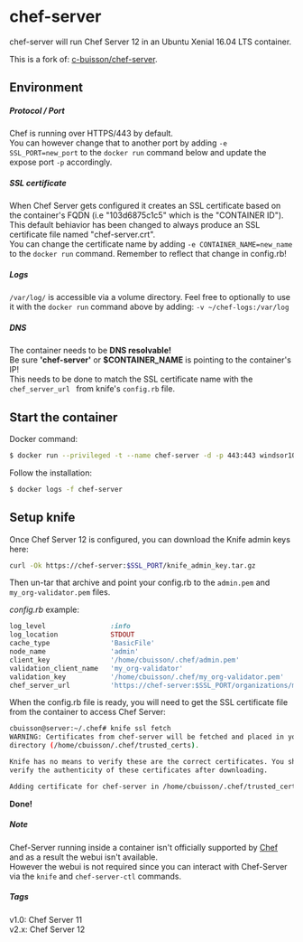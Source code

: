 # chef-server

chef-server will run Chef Server 12 in an Ubuntu Xenial 16.04 LTS container.  

This is a fork of: [c-buisson/chef-server](https://github.com/c-buisson/chef-server).

## Environment
##### Protocol / Port
Chef is running over HTTPS/443 by default.  
You can however change that to another port by adding `-e SSL_PORT=new_port` to the `docker run` command below and update the expose port `-p` accordingly.

##### SSL certificate
When Chef Server gets configured it creates an SSL certificate based on the container's FQDN (i.e "103d6875c1c5" which is the "CONTAINER ID"). This default behiavior has been changed to always produce an SSL certificate file named "chef-server.crt".  
You can change the certificate name by adding  `-e CONTAINER_NAME=new_name` to the `docker run` command. Remember to reflect that change in config.rb!

##### Logs
`/var/log/` is accessible via a volume directory. Feel free to optionally to use it with the `docker run` command above by adding: `-v ~/chef-logs:/var/log`

##### DNS
The container needs to be **DNS resolvable!**  
Be sure **'chef-server'** or **$CONTAINER_NAME** is pointing to the container's IP!  
This needs to be done to match the SSL certificate name with the `chef_server_url ` from knife's `config.rb` file.

## Start the container
Docker command:

```bash
$ docker run --privileged -t --name chef-server -d -p 443:443 windsor106/chef-server
```

Follow the installation:

```bash
$ docker logs -f chef-server
```

## Setup knife

Once Chef Server 12 is configured, you can download the Knife admin keys here:

```bash
curl -Ok https://chef-server:$SSL_PORT/knife_admin_key.tar.gz
```

Then un-tar that archive and point your config.rb to the `admin.pem` and `my_org-validator.pem` files.

*config.rb* example:

```ruby
log_level                :info
log_location             STDOUT
cache_type               'BasicFile'
node_name                'admin'
client_key               '/home/cbuisson/.chef/admin.pem'
validation_client_name   'my_org-validator'
validation_key           '/home/cbuisson/.chef/my_org-validator.pem'
chef_server_url          'https://chef-server:$SSL_PORT/organizations/my_org'
```

When the config.rb file is ready, you will need to get the SSL certificate file from the container to access Chef Server:

```bash
cbuisson@server:~/.chef# knife ssl fetch
WARNING: Certificates from chef-server will be fetched and placed in your trusted_cert
directory (/home/cbuisson/.chef/trusted_certs).

Knife has no means to verify these are the correct certificates. You should
verify the authenticity of these certificates after downloading.

Adding certificate for chef-server in /home/cbuisson/.chef/trusted_certs/chef-server.crt
```

**Done!**

##### Note
Chef-Server running inside a container isn't officially supported by [Chef](https://www.chef.io/about/) and as a result the webui isn't available.  
However the webui is not required since you can interact with Chef-Server via the `knife` and `chef-server-ctl` commands.

##### Tags
v1.0: Chef Server 11  
v2.x: Chef Server 12
